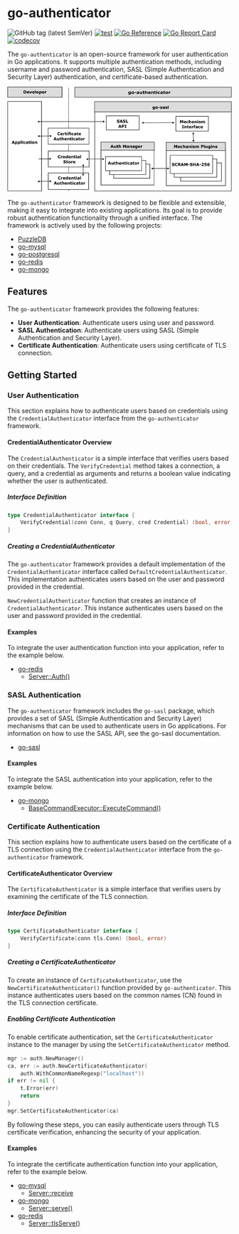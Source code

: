 # go-authenticator

![GitHub tag (latest SemVer)](https://img.shields.io/github/v/tag/cybergarage/go-authenticator)
[![test](https://github.com/cybergarage/go-authenticator/actions/workflows/make.yml/badge.svg)](https://github.com/cybergarage/go-authenticator/actions/workflows/make.yml)
[![Go Reference](https://pkg.go.dev/badge/github.com/cybergarage/go-authenticator.svg)](https://pkg.go.dev/github.com/cybergarage/go-authenticator)
 [![Go Report Card](https://img.shields.io/badge/go%20report-A%2B-brightgreen)](https://goreportcard.com/report/github.com/cybergarage/go-authenticator) 
 [![codecov](https://codecov.io/gh/cybergarage/go-authenticator/graph/badge.svg?token=OCU5V0H3OX)](https://codecov.io/gh/cybergarage/go-authenticator)


The `go-authenticator` is an open-source framework for user authentication in Go applications. It supports multiple authentication methods, including username and password authentication, SASL (Simple Authentication and Security Layer) authentication, and certificate-based authentication.


![](doc/img/framework.png)

The `go-authenticator` framework is designed to be flexible and extensible, making it easy to integrate into existing applications. Its goal is to provide robust authentication functionality through a unified interface. The framework is actively used by the following projects:

- [PuzzleDB](https://github.com/cybergarage/puzzledb-go)
- [go-mysql](https://github.com/cybergarage/go-mysql)
- [go-postgresql](https://github.com/cybergarage/go-postgresql)
- [go-redis](https://github.com/cybergarage/go-redis)
- [go-mongo](https://github.com/cybergarage/go-mongo)

## Features

The `go-authenticator` framework provides the following features:

- **User Authentication**: Authenticate users using user and password.
- **SASL Authentication**: Authenticate users using SASL (Simple Authentication and Security Layer).
- **Certificate Authentication**: Authenticate users using certificate of TLS connection.

## Getting Started

### User Authentication

This section explains how to authenticate users based on credentials using the `CredentialAuthenticator` interface from the `go-authenticator` framework.

#### CredentialAuthenticator Overview

The `CredentialAuthenticator` is a simple interface that verifies users based on their credentials. The `VerifyCredential` method takes a connection, a query, and a credential as arguments and returns a boolean value indicating whether the user is authenticated.

##### Interface Definition
```go
type CredentialAuthenticator interface {
	VerifyCredential(conn Conn, q Query, cred Credential) (bool, error)
}
```

##### Creating a CredentialAuthenticator

The `go-authenticator` framework provides a default implementation of the `CredentialAuthenticator` interface called `DefaultCredentialAuthenticator`. This implementation authenticates users based on the user and password provided in the credential.


`NewCredentialAuthenticator` function that creates an instance of `CredentialAuthenticator`. This instance authenticates users based on the user and password provided in the credential.

#### Examples

To integrate the user authentication function into your application, refer to the example below.

- [go-redis](https://github.com/cybergarage/go-redis)
  - [Server::Auth()](https://github.com/cybergarage/go-redis/blob/main/redis/server_auth.go)

### SASL Authentication

The `go-authenticator` framework includes the `go-sasl` package, which provides a set of SASL (Simple Authentication and Security Layer) mechanisms that can be used to authenticate users in Go applications. For information on how to use the SASL API, see the go-sasl documentation.

- [go-sasl](https://github.com/cybergarage/go-sasl)

#### Examples

To integrate the SASL authentication into your application, refer to the example below.

- [go-mongo](https://github.com/cybergarage/go-mongo)
  - [BaseCommandExecutor::ExecuteCommand()](https://github.com/cybergarage/go-mongo/blob/master/mongo/command_base_executor.go)


### Certificate Authentication

This section explains how to authenticate users based on the certificate of a TLS connection using the `CredentialAuthenticator` interface from the `go-authenticator` framework.

#### CertificateAuthenticator Overview

The `CertificateAuthenticator` is a simple interface that verifies users by examining the certificate of the TLS connection.

##### Interface Definition
```go
type CertificateAuthenticator interface {
	VerifyCertificate(conn tls.Conn) (bool, error)
}
```

##### Creating a CertificateAuthenticator

To create an instance of `CertificateAuthenticator`, use the `NewCertificateAuthenticator()` function provided by `go-authenticator`. This instance authenticates users based on the common names (CN) found in the TLS connection certificate.

##### Enabling Certificate Authentication

To enable certificate authentication, set the `CertificateAuthenticator` instance to the manager by using the `SetCertificateAuthenticator` method.

```go
mgr := auth.NewManager()
ca, err := auth.NewCertificateAuthenticator(
    auth.WithCommonNameRegexp("localhost"))
if err != nil {
    t.Error(err)
    return
}
mgr.SetCertificateAuthenticator(ca)
```

By following these steps, you can easily authenticate users through TLS certificate verification, enhancing the security of your application.

#### Examples

To integrate the certificate authentication function into your application, refer to the example below.

- [go-mysql](https://github.com/cybergarage/go-mysql)
  - [Server::receive](https://github.com/cybergarage/go-mysql/blob/main/mysql/protocol/server.go)
- [go-mongo](https://github.com/cybergarage/go-mongo)
  - [Server::serve()](https://github.com/cybergarage/go-mongo/blob/master/mongo/server.go)
- [go-redis](https://github.com/cybergarage/go-redis)
  - [Server::tlsServe()](https://github.com/cybergarage/go-redis/blob/main/redis/server_impl.go)
